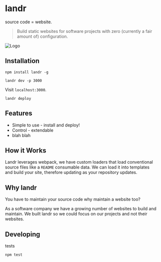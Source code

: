 # landr

source code = website.

> Build static websites for software projects with zero (currently a fair amount of) configuration.

![Logo](https://d30y9cdsu7xlg0.cloudfront.net/png/43478-200.png)

## Installation

```
npm install landr -g
```

```
landr dev -p 3000
```

Visit `localhost:3000`.

```
landr deploy
```

## Features

* Simple to use - install and deploy!
* Control - extendable
* blah blah

## How it Works

Landr leverages webpack, we have custom loaders that load conventional source files like a `README` consumable data. We can load it into templates and build your site, therefore updating as your repository updates.

## Why landr

You have to maintain your source code why maintain a website too?

As a software company we have a growing number of websites to build and maintain. We built landr so we could focus on our projects and not their websites.

## Developing

tests

```
npm test
```
